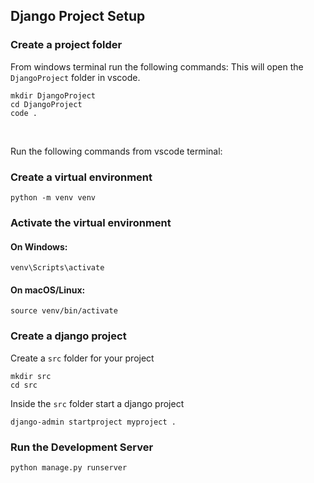 ## Django Project Setup

### Create a project folder

From windows terminal run the following commands:
This will open the `DjangoProject` folder in vscode.

```
mkdir DjangoProject
cd DjangoProject
code .
```

<br>

Run the following commands from vscode terminal:

### Create a virtual environment

```
python -m venv venv
```

### Activate the virtual environment

#### On Windows:
```
venv\Scripts\activate
```
#### On macOS/Linux:
```
source venv/bin/activate
```

### Create a django project

Create a `src` folder for your project

```
mkdir src
cd src
```

Inside the `src` folder start a django project

```
django-admin startproject myproject .
```

### Run the Development Server

```
python manage.py runserver
```
